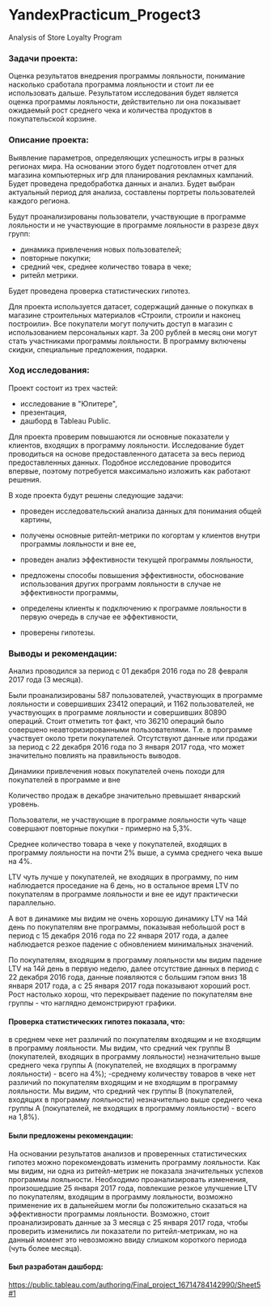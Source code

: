 # YandexPracticum_Progect3
Analysis of Store Loyalty Program

### Задачи проекта:
Оценка результатов внедрения программы лояльности, понимание насколько сработала программа лояльности и стоит ли ее использовать дальше.
Результатом исследования будет является оценка программы лояльности, действительно ли она показывает ожидаемый рост среднего чека и количества продуктов в покупательской корзине.

### Описание проекта:
Выявление параметров, определяющих успешность игры в разных регионах мира. На основании этого будет подготовлен отчет для магазина компьютерных игр для планирования рекламных кампаний. Будет проведена предобработка данных и анализ. Будет выбран актуальный период для анализа, составлены портреты пользователей каждого региона.

Будут проанализированы пользователи, участвующие в программе лояльности и не участвующие в программе лояльности в разрезе двух групп:
 - динамика привлечения новых пользователей;
 - повторные покупки;
 - средний чек, среднее количество товара в чеке;
 - ритейл метрики.

Будет проведена проверка статистических гипотез.

Для проекта используется датасет, содержащий данные о покупках в магазине строительных материалов «Строили, строили и наконец построили». Все покупатели могут получить доступ в магазин с использованием персональных карт. За 200 рублей в месяц они могут стать участниками программы лояльности. В программу включены скидки, специальные предложения, подарки.

### Ход исследования:

Проект состоит из трех частей:
- исследование в "Юпитере",
- презентация,
- дашборд в Tableau Public.

Для проекта проверим повышаются ли основные показатели у клиентов, входящих в программу лояльности.
Исследование будет проводиться на основе предоставленного датасета за весь период предоставленных данных.
Подобное исследование проводится впервые, поэтому потребуется максимально изложить как работают решения.

В ходе проекта будут решены следующие задачи: 

- проведен исследовательский анализа данных для понимания общей картины,

 - получены основные ритейл-метрики по когортам у клиентов внутри программы лояльности и вне ее,

 - проведен анализ эффективности текущей программы лояльности,

 - предложены способы повышения эффективности, обоснование использования других программ лояльности в случае не эффективности программы,

 - определены клиенты к подключению к программе лояльности в первую очередь в случае ее эффективности,

- проверены гипотезы.


### Выводы и рекомендации:

Анализ проводился за период с 01 декабря 2016 года по 28 февраля 2017 года (3 месяца).

Были проанализированы 587 пользователей, участвующих в программе лояльности и совершивших 23412 операций, и 1162 пользователей, не участвующих в программе лояльности и совершивших 80890 операций. Стоит отметить тот факт, что 36210 операций было совершено неавторизированными пользователями. Т.е. в программе участвует около трети покупателей.
Отсутствуют данные или продажи за период с 22 декабря 2016 года по 3 января 2017 года, что может значительно повлиять на правильность выводов.

Динамики привлечения новых покупателей очень походи для покупателей в программе и вне

Количество продаж в декабре значительно превышает январский уровень.

Пользователи, не участвующие в программе лояльности чуть чаще совершают повторные покупки - примерно на 5,3%.

Среднее количество товара в чеке у покупателей, входящих в программу лояльности на почти 2% выше, а сумма среднего чека выше на 4%.

LTV чуть лучше у покупателей, не входящих в программу, по ним наблюдается проседание на 6 день, но в остальное время LTV по покупателям в программе лояльности и вне ее идут практически параллельно.

А вот в динамике мы видим не очень хорошую динамику LTV на 14й день по покупателям вне программы, показывая небольшой рост в период с 15 декабря 2016 года по 22 января 2017 года, а далее наблюдается резкое падение с обновлением минимальных значений.

По покупателям, входящим в программу лояльности мы видим падение LTV на 14й день в первую неделю, далее отсутствие данных в период с 22 декабря 2016 года, данные появляются с большим гэпом вниз 18 января 2017 года, а с 25 января 2017 года показывают хороший рост. Рост настолько хорош, что перекрывает падение по покупателям вне группы - что наглядно демонстрируют графики.

#### Проверка статистических гипотез показала, что:

в среднем чеке нет различий по покупателям входящим и не входящим в программу лояльности. Мы видим, что средний чек группы B (покупателей, входящих в программу лояльности) незначительно выше среднего чека группы A (покупателей, не входящих в программу лояльности) - всего на 4%);
-среднему количеству товаров в чеке нет различий по покупателям входящим и не входящим в программу лояльности. Мы видим, что средний чек группы B (покупателей, входящих в программу лояльности) незначительно выше среднего чека группы A (покупателей, не входящих в программу лояльности) - всего на 1,8%).

#### Были предложены рекомендации: 
На основании результатов анализов и проверенных статистических гипотез можно порекомендовать изменить программу лояльности. Как мы видим, ни одна из ритейл-метрик не показала значительных успехов программы лояльности. Необходимо проанализировать изменения, произошедшие 25 января 2017 года, повлекшие резкое улучшение LTV по покупателям, входящим в программу лояльности, возможно применение их в дальнейшем могли бы положительно сказаться на эффективности программы лояльности. Возможно, стоит проанализировать данные за 3 месяца с 25 января 2017 года, чтобы проверить изменились ли показатели по ритейл-метрикам, но на данный момент это невозможно ввиду слишком короткого периода (чуть более месяца). 

#### Был разработан дашборд: 
https://public.tableau.com/authoring/Final_project_16714784142990/Sheet5#1

